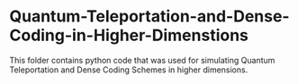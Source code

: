 # Quantum-Teleportation-and-Dense-Coding-in-Higher-Dimenstions

This folder contains python code that was used for simulating Quantum Teleportation and Dense Coding Schemes in higher dimensions.
